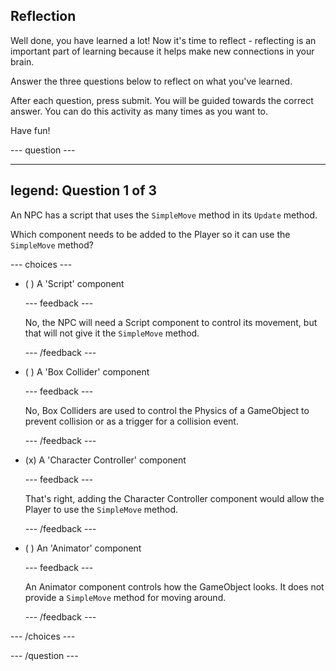 ## Reflection

Well done, you have learned a lot! Now it's time to reflect - reflecting is an important part of learning because it helps make new connections in your brain.

Answer the three questions below to reflect on what you've learned.

After each question, press submit. You will be guided towards the correct answer. You can do this activity as many times as you want to.

Have fun!

--- question ---

---
legend: Question 1 of 3
---

An NPC has a script that uses the `SimpleMove` method in its `Update` method. 

Which component needs to be added to the Player so it can use the `SimpleMove` method?

--- choices ---

- ( ) A 'Script' component

  --- feedback ---

  No, the NPC will need a Script component to control its movement, but that will not give it the `SimpleMove` method.  

  --- /feedback ---

- ( ) A 'Box Collider' component

  --- feedback ---

  No, Box Colliders are used to control the Physics of a GameObject to prevent collision or as a trigger for a collision event.  

  --- /feedback ---

- (x) A 'Character Controller' component

  --- feedback ---

  That's right, adding the Character Controller component would allow the Player to use the `SimpleMove` method.  

  --- /feedback ---

- ( ) An 'Animator' component

  --- feedback ---

  An Animator component controls how the GameObject looks. It does not provide a `SimpleMove` method for moving around. 

  --- /feedback ---

--- /choices ---

--- /question ---
